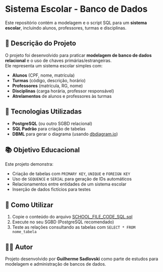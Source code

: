 # Sistema Escolar - Banco de Dados

Este repositório contém a modelagem e o script SQL para um **sistema escolar**, incluindo alunos, professores, turmas e disciplinas.

## 📌 Descrição do Projeto

O projeto foi desenvolvido para praticar **modelagem de banco de dados relacional** e o uso de chaves primárias/estrangeiras.  
Ele representa um sistema escolar simples com:

- **Alunos** (CPF, nome, matrícula)
- **Turmas** (código, descrição, horário)
- **Professores** (matrícula, RG, nome)
- **Disciplinas** (carga horária, professor responsável)
- **Atrelamentos** de alunos e professores às turmas

## 🔧 Tecnologias Utilizadas

- **PostgreSQL** (ou outro SGBD relacional)
- **SQL Padrão** para criação de tabelas
- **DBML** para gerar o diagrama (usando [dbdiagram.io](https://dbdiagram.io))

## 📚 Objetivo Educacional

Este projeto demonstra:
- Criação de tabelas com `PRIMARY KEY`, `UNIQUE` e `FOREIGN KEY`
- Uso de `SEQUENCE` e `SERIAL` para geração de IDs automáticos
- Relacionamentos entre entidades de um sistema escolar
- Inserção de dados fictícios para testes

## 🚀 Como Utilizar

1. Copie o conteúdo do arquivo [SCHOOL_FILE_CODE_SQL.sql](./SCHOOL_FILE_CODE_SQL.sql)
2. Execute no seu SGBD (PostgreSQL recomendado)
3. Teste as relações consultando as tabelas com `SELECT * FROM nome_tabela`

## 👨‍💻 Autor

Projeto desenvolvido por **Guilherme Sadlovski** como parte de estudos para modelagem e administração de bancos de dados.

